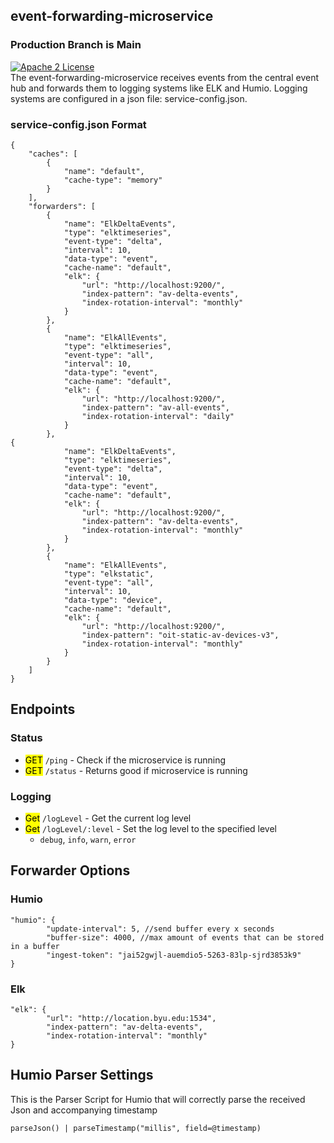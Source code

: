 ## event-forwarding-microservice
### Production Branch is Main
 [![Apache 2 License](https://img.shields.io/hexpm/l/plug.svg)](https://raw.githubusercontent.com/byuoitav/touchpanel-ui-microservice/master/LICENSE)  
The event-forwarding-microservice receives events from the central event hub and forwards them to logging systems like ELK and Humio. Logging systems are configured in a json file: service-config.json. 

### service-config.json Format

```
{
    "caches": [
        {
            "name": "default",
            "cache-type": "memory"
        }
    ],
    "forwarders": [
        {
            "name": "ElkDeltaEvents",
            "type": "elktimeseries",
            "event-type": "delta",
            "interval": 10,
            "data-type": "event",
            "cache-name": "default",
            "elk": {
                "url": "http://localhost:9200/",
                "index-pattern": "av-delta-events",
                "index-rotation-interval": "monthly"
            }
        },
        {
            "name": "ElkAllEvents",
            "type": "elktimeseries",
            "event-type": "all",
            "interval": 10,
            "data-type": "event",
            "cache-name": "default",
            "elk": {
                "url": "http://localhost:9200/",
                "index-pattern": "av-all-events",
                "index-rotation-interval": "daily"
            }
        },
{
            "name": "ElkDeltaEvents",
            "type": "elktimeseries",
            "event-type": "delta",
            "interval": 10,
            "data-type": "event",
            "cache-name": "default",
            "elk": {
                "url": "http://localhost:9200/",
                "index-pattern": "av-delta-events",
                "index-rotation-interval": "monthly"
            }
        },
        {
            "name": "ElkAllEvents",
            "type": "elkstatic",
            "event-type": "all",
            "interval": 10,
            "data-type": "device",
            "cache-name": "default",
            "elk": {
                "url": "http://localhost:9200/",
                "index-pattern": "oit-static-av-devices-v3",
                "index-rotation-interval": "monthly"
            }
        }
    ]
}
```

## Endpoints
### Status
* <mark>GET</mark> `/ping` - Check if the microservice is running
* <mark>GET</mark> `/status` - Returns good if microservice is running

### Logging
* <mark>Get</mark> `/logLevel` - Get the current log level
* <mark>Get</mark> `/logLevel/:level` - Set the log level to the specified level
    * `debug`, `info`, `warn`, `error`


## Forwarder Options
### Humio
```
"humio": {
        "update-interval": 5, //send buffer every x seconds
        "buffer-size": 4000, //max amount of events that can be stored in a buffer
        "ingest-token": "jai52gwjl-auemdio5-5263-83lp-sjrd3853k9"
}
```
### Elk
```
"elk": {
        "url": "http://location.byu.edu:1534",
        "index-pattern": "av-delta-events", 
        "index-rotation-interval": "monthly"
}
```
## Humio Parser Settings
This is the Parser Script for Humio that will correctly parse the received Json and accompanying timestamp
```
parseJson() | parseTimestamp("millis", field=@timestamp)
```

